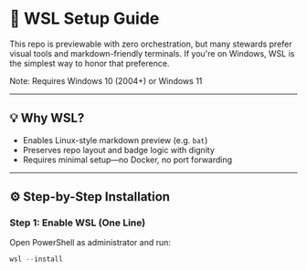 # 🧰 WSL Setup Guide

This repo is previewable with zero orchestration, but many stewards prefer visual tools and markdown-friendly terminals. If you're on Windows, WSL is the simplest way to honor that preference.

Note: Requires Windows 10 (2004+) or Windows 11

---

## 💡 Why WSL?

- Enables Linux-style markdown preview (e.g. `bat`)
- Preserves repo layout and badge logic with dignity
- Requires minimal setup—no Docker, no port forwarding

---

## ⚙️ Step-by-Step Installation

### Step 1: Enable WSL (One Line)
Open PowerShell as administrator and run:

```powershell
wsl --install
